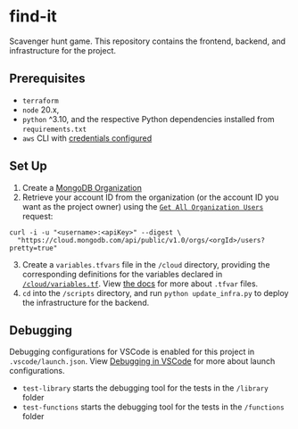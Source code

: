 # find-it

Scavenger hunt game. This repository contains the frontend, backend, and infrastructure for the project.

## Prerequisites

- `terraform`
- `node` 20.x,
- `python` ^3.10, and the respective Python dependencies installed from `requirements.txt`
- `aws` CLI with [credentials configured](https://docs.aws.amazon.com/cli/latest/userguide/cli-configure-files.html)

## Set Up

1. Create a [MongoDB Organization](https://www.mongodb.com/docs/cloud-manager/tutorial/manage-organizations/#create-an-organization)
2. Retrieve your account ID from the organization (or the account ID you want as the project owner) using the [`Get All Organization Users`](https://www.mongodb.com/docs/cloud-manager/reference/api/organizations/organization-get-all-users/) request:

```
curl -i -u "<username>:<apiKey>" --digest \
  "https://cloud.mongodb.com/api/public/v1.0/orgs/<orgId>/users?pretty=true"
```

3. Create a `variables.tfvars` file in the `/cloud` directory, providing the corresponding definitions for the variables declared in [`/cloud/variables.tf`](/cloud/variables.tf). View [the docs](https://developer.hashicorp.com/terraform/language/values/variables#variable-definitions-tfvars-files) for more about `.tfvar` files.
4. `cd` into the `/scripts` directory, and run `python update_infra.py` to deploy the infrastructure for the backend.

## Debugging

Debugging configurations for VSCode is enabled for this project in `.vscode/launch.json`. View [Debugging in VSCode](https://code.visualstudio.com/docs/editor/debugging) for more about launch configurations.

- `test-library` starts the debugging tool for the tests in the `/library` folder
- `test-functions` starts the debugging tool for the tests in the `/functions` folder

